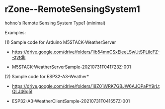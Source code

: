 # rZone--RemoteSensingSystem1
hohno's Remote Sensing System Type1 (minimal)

Examples:

(1) Sample code for Arduino M5STACK-WeatherServer

* https://drive.google.com/drive/folders/1Ib54mnCSxEleeLSwUtSPLilcFZ--zytdk

* M5STACK-WeatherServerSample-20210731T041723Z-001

(2) Sample code for ESP32-A3-Weather*

* https://drive.google.com/drive/folders/18Z01WRK7GBJW6AJOPaPY9rLtQLJ46g5I

* ESP32-A3-WeatherClientSample-20210731T041557Z-001
